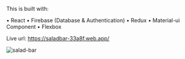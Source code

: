 This is built with:

•	React
•	Firebase (Database & Authentication)
•	Redux
•	Material-ui Component
•	Flexbox

Live url: https://saladbar-33a8f.web.app/

![salad-bar](https://github.com/codesyogesh67/SaladPreparation/assets/70290319/ae24eb9a-9427-4d38-b1a5-bcba92ad825f)




 
 
